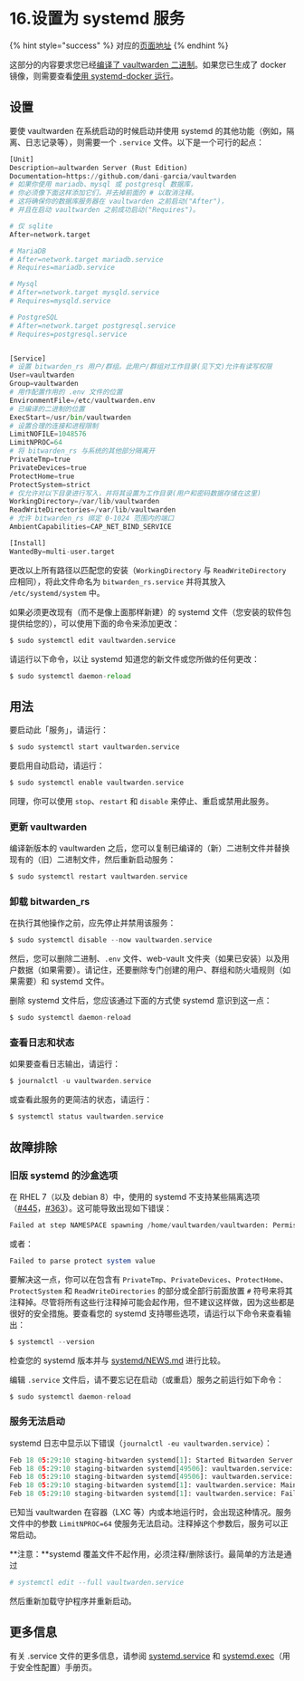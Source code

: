 # 16.设置为 systemd 服务

{% hint style="success" %}
对应的[页面地址](https://github.com/dani-garcia/bitwarden_rs/wiki/Setup-as-a-systemd-service)
{% endhint %}

这部分的内容要求您已经[编译了 vaultwarden 二进制](../deployment/building-binary.md)。如果您已生成了 docker 镜像，则需要查看[使用 systemd-docker 运行](running-with-systemd-docker.md)。

## 设置 <a id="setup"></a>

要使 vaultwarden 在系统启动的时候启动并使用 systemd 的其他功能（例如，隔离、日志记录等），则需要一个 `.service` 文件。以下是一个可行的起点：

```python
[Unit]
Description=aultwarden Server (Rust Edition)
Documentation=https://github.com/dani-garcia/vaultwarden
# 如果你使用 mariadb、mysql 或 postgresql 数据库， 
# 你必须像下面这样添加它们，并去掉前面的 # 以取消注释。
# 这将确保你的数据库服务器在 vaultwarden 之前启动("After")，
# 并且在启动 vaultwarden 之前成功启动("Requires")。

# 仅 sqlite
After=network.target

# MariaDB
# After=network.target mariadb.service
# Requires=mariadb.service

# Mysql
# After=network.target mysqld.service
# Requires=mysqld.service

# PostgreSQL
# After=network.target postgresql.service
# Requires=postgresql.service


[Service]
# 设置 bitwarden_rs 用户/群组。此用户/群组对工作目录(见下文)允许有读写权限
User=vaultwarden
Group=vaultwarden
# 用作配置作用的 .env 文件的位置
EnvironmentFile=/etc/vaultwarden.env
# 已编译的二进制的位置
ExecStart=/usr/bin/vaultwarden
# 设置合理的连接和进程限制
LimitNOFILE=1048576
LimitNPROC=64
# 将 bitwarden_rs 与系统的其他部分隔离开
PrivateTmp=true
PrivateDevices=true
ProtectHome=true
ProtectSystem=strict
# 仅允许对以下目录进行写入，并将其设置为工作目录(用户和密码数据存储在这里)
WorkingDirectory=/var/lib/vaultwarden
ReadWriteDirectories=/var/lib/vaultwarden
# 允许 bitwarden_rs 绑定 0-1024 范围内的端口
AmbientCapabilities=CAP_NET_BIND_SERVICE

[Install]
WantedBy=multi-user.target
```

更改以上所有路径以匹配您的安装（`WorkingDirectory` 与 `ReadWriteDirectory` 应相同），将此文件命名为 `bitwarden_rs.service` 并将其放入 `/etc/systemd/system` 中。

如果必须更改现有（而不是像上面那样新建）的 systemd 文件（您安装的软件包提供给您的），可以使用下面的命令来添加更改：

```python
$ sudo systemctl edit vaultwarden.service
```

请运行以下命令，以让 systemd 知道您的新文件或您所做的任何更改：

```python
$ sudo systemctl daemon-reload
```

## 用法 <a id="usage"></a>

要启动此「服务」，请运行：

```python
$ sudo systemctl start vaultwarden.service
```

要启用自动启动，请运行：

```php
$ sudo systemctl enable vaultwarden.service
```

同理，你可以使用 `stop`、`restart` 和 `disable` 来停止、重启或禁用此服务。

### 更新 vaultwarden <a id="updating-bitwarden_rs"></a>

编译新版本的 vaultwarden 之后，您可以复制已编译的（新）二进制文件并替换现有的（旧）二进制文件，然后重新启动服务：

```php
$ sudo systemctl restart vaultwarden.service
```

### 卸载 bitwarden\_rs <a id="uninstalling-bitwarden_rs"></a>

在执行其他操作之前，应先停止并禁用该服务：

```php
$ sudo systemctl disable --now vaultwarden.service
```

然后，您可以删除二进制、`.env` 文件、web-vault 文件夹（如果已安装）以及用户数据（如果需要）。请记住，还要删除专门创建的用户、群组和防火墙规则（如果需要）和 systemd 文件。

删除 systemd 文件后，您应该通过下面的方式使 systemd 意识到这一点：

```php
$ sudo systemctl daemon-reload
```

### 查看日志和状态 <a id="logging-and-status-view"></a>

如果要查看日志输出，请运行：

```php
$ journalctl -u vaultwarden.service
```

或查看此服务的更简洁的状态，请运行：

```php
$ systemctl status vaultwarden.service
```

## 故障排除 <a id="troubleshooting"></a>

### 旧版 systemd 的沙盒选项 <a id="sandboxing-options-with-older-systemd-versions"></a>

在 RHEL 7（以及 debian 8）中，使用的 systemd 不支持某些隔离选项（[\#445](https://github.com/dani-garcia/bitwarden_rs/issues/445)，[\#363](https://github.com/dani-garcia/bitwarden_rs/issues/363)）。这可能导致出现如下错误：

```python
Failed at step NAMESPACE spawning /home/vaultwarden/vaultwarden: Permission denied
```

或者：

```php
Failed to parse protect system value
```

要解决这一点，你可以在包含有  `PrivateTmp`、`PrivateDevices`、`ProtectHome`、`ProtectSystem` 和 `ReadWriteDirectories` 的部分或全部行前面放置 `#` 符号来将其注释掉。尽管将所有这些行注释掉可能会起作用，但不建议这样做，因为这些都是很好的安全措施。要查看您的 systemd 支持哪些选项，请运行以下命令来查看输出：

```php
$ systemctl --version
```

检查您的 systemd 版本并与 [systemd/NEWS.md](https://github.com/systemd/systemd/blob/master/NEWS) 进行比较。

编辑 `.service` 文件后，请不要忘记在启动（或重启）服务之前运行如下命令：

```php
$ sudo systemctl daemon-reload
```

### 服务无法启动 <a id="service-fails-to-start"></a>

systemd 日志中显示以下错误（`journalctl -eu vaultwarden.service`）：

```python
Feb 18 05:29:10 staging-bitwarden systemd[1]: Started Bitwarden Server (Rust Edition).
Feb 18 05:29:10 staging-bitwarden systemd[49506]: vaultwarden.service: Failed to execute command: Resource temporarily unavailable
Feb 18 05:29:10 staging-bitwarden systemd[49506]: vaultwarden.service: Failed at step EXEC spawning /usr/bin/vaultwarden: Resource temporarily unavailable
Feb 18 05:29:10 staging-bitwarden systemd[1]: vaultwarden.service: Main process exited, code=exited, status=203/EXEC
Feb 18 05:29:10 staging-bitwarden systemd[1]: vaultwarden.service: Failed with result 'exit-code'.
```

已知当 vaultwarden 在容器（LXC 等）内或本地运行时，会出现这种情况。服务文件中的参数 `LimitNPROC=64` 使服务无法启动。注释掉这个参数后，服务可以正常启动。

**注意：**systemd 覆盖文件不起作用，必须注释/删除该行。最简单的方法是通过

```python
# systemctl edit --full vaultwarden.service
```

然后重新加载守护程序并重新启动。

## 更多信息 <a id="more-information"></a>

有关 .service 文件的更多信息，请参阅 [systemd.service](https://www.freedesktop.org/software/systemd/man/systemd.service.html) 和 [systemd.exec](https://www.freedesktop.org/software/systemd/man/systemd.exec.html)（用于安全性配置）手册页。

